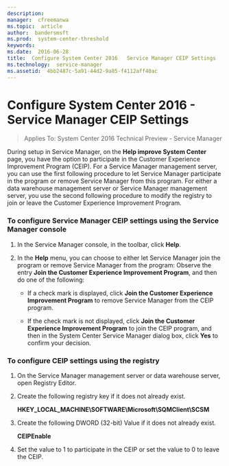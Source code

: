 ```yaml
---
description:  
manager:  cfreemanwa
ms.topic:  article
author:  bandersmsft
ms.prod:  system-center-threshold
keywords:  
ms.date:  2016-06-28
title:  Configure System Center 2016   Service Manager CEIP Settings
ms.technology:  service-manager
ms.assetid:  4bb2487c-5a91-44d2-9a85-f4112aff40ac
---
```


# Configure System Center 2016 - Service Manager CEIP Settings

>Applies To: System Center 2016 Technical Preview - Service Manager

During setup in Service Manager, on the **Help improve System Center** page, you have the option to participate in the Customer Experience Improvement Program (CEIP). For a Service Manager management server, you can use the first following procedure to let Service Manager participate in the program or remove Service Manager from this program. For either a data warehouse management server or Service Manager management server, you use the second following procedure to modify the registry to join or leave the Customer Experience Improvement Program.

### To configure Service Manager CEIP settings using the Service Manager console

1.  In the Service Manager console, in the toolbar, click **Help**.

2.  In the **Help** menu, you can choose to either let Service Manager join the program or remove Service Manager from the program: Observe the entry **Join the Customer Experience Improvement Program**, and then do one of the following:

    -   If a check mark is displayed, click **Join the Customer Experience Improvement Program** to remove Service Manager from the CEIP program.

    -   If the check mark is not displayed, click **Join the Customer Experience Improvement Program** to join the CEIP program, and then in the System Center Service Manager dialog box, click **Yes** to confirm your decision.

### To configure CEIP settings using the registry

1.  On the Service Manager management server or data warehouse server, open Registry Editor.

2.  Create the following registry key if it does not already exist.

    **HKEY_LOCAL_MACHINE\SOFTWARE\Microsoft\SQMClient\SCSM**

3.  Create the following DWORD (32-bit) Value if it does not already exist.

    **CEIPEnable**

4.  Set the value to 1 to participate in the CEIP or set the value to 0 to leave the CEIP.



